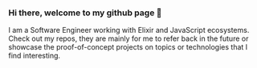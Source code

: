### Hi there, welcome to my github page 👋

I am a Software Engineer working with Elixir and JavaScript ecosystems. Check out my repos, they are mainly for me to refer back in the future or showcase the proof-of-concept projects on topics or technologies that I find interesting.
